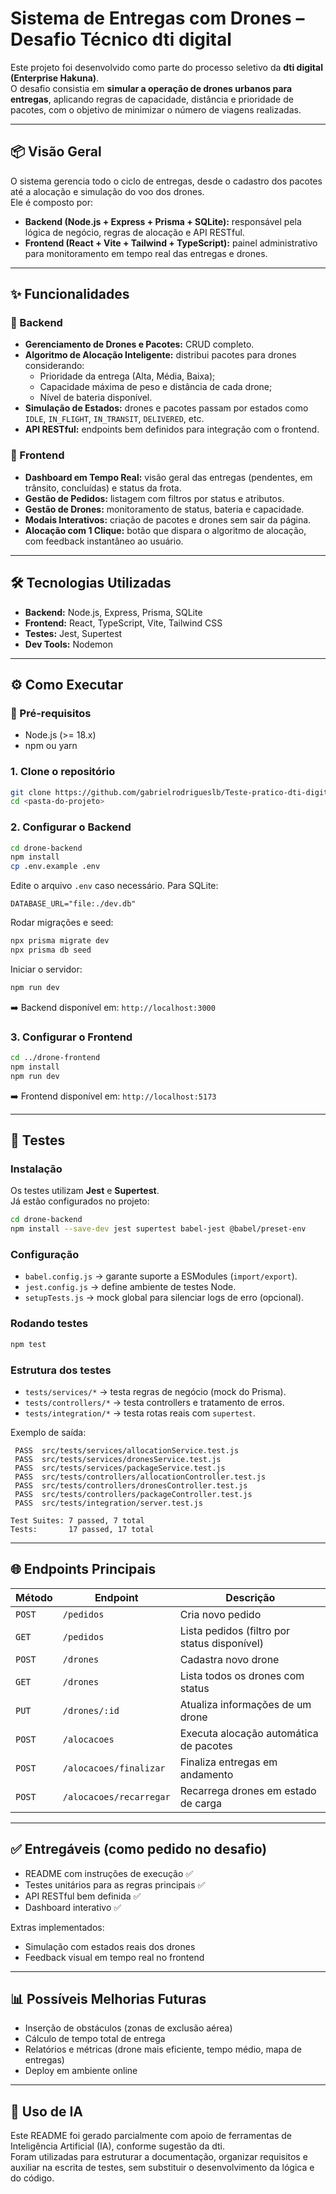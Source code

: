 # Sistema de Entregas com Drones – Desafio Técnico dti digital

Este projeto foi desenvolvido como parte do processo seletivo da **dti digital (Enterprise Hakuna)**.  
O desafio consistia em **simular a operação de drones urbanos para entregas**, aplicando regras de capacidade, distância e prioridade de pacotes, com o objetivo de minimizar o número de viagens realizadas.

---

## 📦 Visão Geral

O sistema gerencia todo o ciclo de entregas, desde o cadastro dos pacotes até a alocação e simulação do voo dos drones.  
Ele é composto por:

- **Backend (Node.js + Express + Prisma + SQLite):** responsável pela lógica de negócio, regras de alocação e API RESTful.  
- **Frontend (React + Vite + Tailwind + TypeScript):** painel administrativo para monitoramento em tempo real das entregas e drones.  

---

## ✨ Funcionalidades

### 🔹 Backend
- **Gerenciamento de Drones e Pacotes:** CRUD completo.  
- **Algoritmo de Alocação Inteligente:** distribui pacotes para drones considerando:
  - Prioridade da entrega (Alta, Média, Baixa);  
  - Capacidade máxima de peso e distância de cada drone;  
  - Nível de bateria disponível.  
- **Simulação de Estados:** drones e pacotes passam por estados como `IDLE`, `IN_FLIGHT`, `IN_TRANSIT`, `DELIVERED`, etc.  
- **API RESTful:** endpoints bem definidos para integração com o frontend.  

### 🔹 Frontend
- **Dashboard em Tempo Real:** visão geral das entregas (pendentes, em trânsito, concluídas) e status da frota.  
- **Gestão de Pedidos:** listagem com filtros por status e atributos.  
- **Gestão de Drones:** monitoramento de status, bateria e capacidade.  
- **Modais Interativos:** criação de pacotes e drones sem sair da página.  
- **Alocação com 1 Clique:** botão que dispara o algoritmo de alocação, com feedback instantâneo ao usuário.  

---

## 🛠️ Tecnologias Utilizadas

- **Backend:** Node.js, Express, Prisma, SQLite  
- **Frontend:** React, TypeScript, Vite, Tailwind CSS  
- **Testes:** Jest, Supertest  
- **Dev Tools:** Nodemon  

---

## ⚙️ Como Executar

### 🔹 Pré-requisitos
- Node.js (>= 18.x)  
- npm ou yarn  

### 1. Clone o repositório
```bash
git clone https://github.com/gabrielrodrigueslb/Teste-pratico-dti-digital-Gabriel-Eduardo.git
cd <pasta-do-projeto>
```

### 2. Configurar o Backend
```bash
cd drone-backend
npm install
cp .env.example .env
```

Edite o arquivo `.env` caso necessário. Para SQLite:
```env
DATABASE_URL="file:./dev.db"
```

Rodar migrações e seed:
```bash
npx prisma migrate dev
npx prisma db seed
```

Iniciar o servidor:
```bash
npm run dev
```
➡️ Backend disponível em: `http://localhost:3000`

### 3. Configurar o Frontend
```bash
cd ../drone-frontend
npm install
npm run dev
```
➡️ Frontend disponível em: `http://localhost:5173`

---

## 🧪 Testes

### Instalação
Os testes utilizam **Jest** e **Supertest**.  
Já estão configurados no projeto:

```bash
cd drone-backend
npm install --save-dev jest supertest babel-jest @babel/preset-env
```

### Configuração
- `babel.config.js` → garante suporte a ESModules (`import/export`).  
- `jest.config.js` → define ambiente de testes Node.  
- `setupTests.js` → mock global para silenciar logs de erro (opcional).  

### Rodando testes
```bash
npm test
```

### Estrutura dos testes
- `tests/services/*` → testa regras de negócio (mock do Prisma).  
- `tests/controllers/*` → testa controllers e tratamento de erros.  
- `tests/integration/*` → testa rotas reais com `supertest`.  

Exemplo de saída:
```
 PASS  src/tests/services/allocationService.test.js
 PASS  src/tests/services/dronesService.test.js
 PASS  src/tests/services/packageService.test.js
 PASS  src/tests/controllers/allocationController.test.js
 PASS  src/tests/controllers/dronesController.test.js
 PASS  src/tests/controllers/packageController.test.js
 PASS  src/tests/integration/server.test.js

Test Suites: 7 passed, 7 total
Tests:       17 passed, 17 total
```

---

## 🌐 Endpoints Principais

| Método | Endpoint                | Descrição |
|--------|-------------------------|-----------|
| `POST` | `/pedidos`              | Cria novo pedido |
| `GET`  | `/pedidos`              | Lista pedidos (filtro por status disponível) |
| `POST` | `/drones`               | Cadastra novo drone |
| `GET`  | `/drones`               | Lista todos os drones com status |
| `PUT`  | `/drones/:id`           | Atualiza informações de um drone |
| `POST` | `/alocacoes`            | Executa alocação automática de pacotes |
| `POST` | `/alocacoes/finalizar`  | Finaliza entregas em andamento |
| `POST` | `/alocacoes/recarregar` | Recarrega drones em estado de carga |

---

## ✅ Entregáveis (como pedido no desafio)

- README com instruções de execução ✅  
- Testes unitários para as regras principais ✅  
- API RESTful bem definida ✅  
- Dashboard interativo ✅  

Extras implementados:
- Simulação com estados reais dos drones  
- Feedback visual em tempo real no frontend  

---

## 📊 Possíveis Melhorias Futuras
- Inserção de obstáculos (zonas de exclusão aérea)  
- Cálculo de tempo total de entrega  
- Relatórios e métricas (drone mais eficiente, tempo médio, mapa de entregas)  
- Deploy em ambiente online  

---

## 🤖 Uso de IA

Este README foi gerado parcialmente com apoio de ferramentas de Inteligência Artificial (IA), conforme sugestão da dti.  
Foram utilizadas para estruturar a documentação, organizar requisitos e auxiliar na escrita de testes, sem substituir o desenvolvimento da lógica e do código.  
